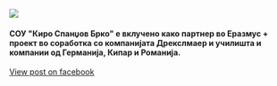 ![](/News/11.png)

#### СОУ "Киро Спанџов Брко" е вклучено како партнер во Еразмус + проект во соработка со компанијата Дрекслмаер и училишта и компании од Германија, Кипар и Романија.

[View post on facebook](https://www.facebook.com/permalink.php?story_fbid=pfbid09kDX7vkF35HGZE7pujmi4uAcibf89tGbDkKfU7FaqmGo22LjNzTFFPWDGHzwUA2nl&id=100009483255162)